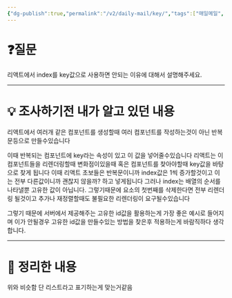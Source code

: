 ```yaml
---
{"dg-publish":true,"permalink":"/v2/daily-mail/key/","tags":["매일메일","React"]}
---
```


# ❓질문

리액트에서 index를 key값으로 사용하면 안되는 이유에 대해서 설명해주세요.

---
# 💡 조사하기전 내가 알고 있던 내용

리액트에서 여러개 같은 컴포넌트를 생성할때 여러 컴포넌트를 작성하는것이 아닌 반복문등으로 만들수있습니다

이때 반복되는 컴포넌트에 key라는 속성이 있고 이 값을 넣어줄수있습니다 리액트는 이 컴포넌트들을 리렌더링할때 변화점이있을때 혹은 컴포넌트를 찾아야할때 key값을 바탕으로 찾게 됩니다 이때 리액트 초보들은 반복문이니까 index값은 1씩 증가할것이고 이는 전부 다른값이니까 괜찮지 않을까? 하고 넣게됩니다 그러나 index는 배열의 순서를 나타낼뿐 고유한 값이 아닙니다. 그렇기때문에 요소의 첫번째를 삭제한다면 전부 리렌더링 될것이고 추가나 재정렬할때도 불필요한 리렌더링이 요구될수있습니다

그렇기 때문에 서버에서 제공해주는 고유한 id값을 활용하는게 가장 좋은 예시로 들어지며 이가 안될경우 고유한 id값을 만들수있는 방법을 찾은후 적용하는게 바람직하다 생각합니다.

---
# 🏫 정리한 내용

위와 비슷함 단 리스트라고 표기하는게 맞는거같음
